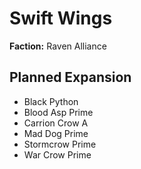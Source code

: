 # Swift Wings
**Faction:** Raven Alliance
## Planned Expansion
- Black Python
- Blood Asp Prime
- Carrion Crow A
- Mad Dog Prime
- Stormcrow Prime
- War Crow Prime

